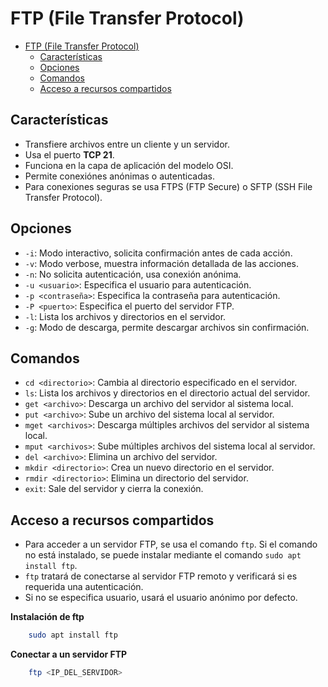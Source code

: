 # FTP (File Transfer Protocol)

<!-- TOC -->
* [FTP (File Transfer Protocol)](#ftp-file-transfer-protocol)
  * [Características](#características)
  * [Opciones](#opciones)
  * [Comandos](#comandos)
  * [Acceso a recursos compartidos](#acceso-a-recursos-compartidos)
<!-- TOC -->

## Características
- Transfiere archivos entre un cliente y un servidor.
- Usa el puerto **TCP 21**.
- Funciona en la capa de aplicación del modelo OSI.
- Permite conexiónes anónimas o autenticadas.
- Para conexiones seguras se usa FTPS (FTP Secure) o SFTP (SSH File Transfer Protocol).

## Opciones
- `-i`: Modo interactivo, solicita confirmación antes de cada acción.
- `-v`: Modo verbose, muestra información detallada de las acciones.
- `-n`: No solicita autenticación, usa conexión anónima.
- `-u <usuario>`: Especifica el usuario para autenticación.
- `-p <contraseña>`: Especifica la contraseña para autenticación.
- `-P <puerto>`: Especifica el puerto del servidor FTP.
- `-l`: Lista los archivos y directorios en el servidor.
- `-g`: Modo de descarga, permite descargar archivos sin confirmación.

## Comandos
- `cd <directorio>`: Cambia al directorio especificado en el servidor.
- `ls`: Lista los archivos y directorios en el directorio actual del servidor.
- `get <archivo>`: Descarga un archivo del servidor al sistema local.
- `put <archivo>`: Sube un archivo del sistema local al servidor.
- `mget <archivos>`: Descarga múltiples archivos del servidor al sistema local.
- `mput <archivos>`: Sube múltiples archivos del sistema local al servidor.
- `del <archivo>`: Elimina un archivo del servidor.
- `mkdir <directorio>`: Crea un nuevo directorio en el servidor.
- `rmdir <directorio>`: Elimina un directorio del servidor.
- `exit`: Sale del servidor y cierra la conexión.

## Acceso a recursos compartidos
- Para acceder a un servidor FTP, se usa el comando `ftp`. Si el comando no está instalado, se puede instalar mediante el comando `sudo apt install ftp`.
- `ftp` tratará de conectarse al servidor FTP remoto y verificará si es requerida una autenticación.
- Si no se especifica usuario, usará el usuario anónimo por defecto.

**Instalación de ftp**
```bash
    sudo apt install ftp
```
**Conectar a un servidor FTP**
```bash
    ftp <IP_DEL_SERVIDOR>
```
